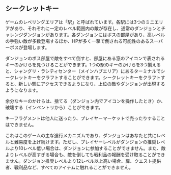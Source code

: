 ## シークレットキー
ゲームのレベリングエリアは「駅」と呼ばれています。各駅には3つのミニエリアがあり、それぞれに一定のレベル範囲内の敵が存在し、通常のダンジョンとチャレンジダンジョンがあります。各ダンジョンにはボスの部屋があり、高レベルの手強い敵が多数登場するほか、HPが多く一撃で倒される可能性のあるスーパーボスが登場します。

ダンジョンのボス部屋で敵をすべて倒すと、部屋にある窓のアイコンで表されるキーのかけらを見つけることができます。1つの駅のキーのかけらを3つ揃えると、シャングリ・ラシティセンター（メインハブエリア）にあるターミナルでシークレットキーをクラフトすることができます。シークレットキーをクラフトすると、新しい駅にアクセスできるようになり、上位の敵やダンジョンが出現するようになります。

余分なキーのかけらは、捨てる（ダンジョン内でアイコンを操作したとき）か、破壊する（インベントリから）ことができます。

キーフラグメントは他人に送ったり、プレイヤーマーケットで売ったりすることはできません。

これはこのゲームの主な進行メカニズムであり、ダンジョンはあなたと共にレベルと難易度を上げ続けます。ただし、プレイヤーレベルがダンジョンの推奨レベルより10レベル低い場合は、ダンジョンに参加することができません。また、敵よりレベルが高すぎる場合も、敵を倒しても戦利品の報酬を受け取ることができません。ダンジョン推奨レベルより12レベル以上高い場合、扉、クエスト提供者、戦利品など、すべてのアイテムに触れることができません。
